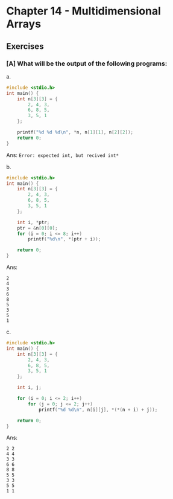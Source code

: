 # Chapter 14 - Multidimensional Arrays

## Exercises 

### [A] What will be the output of the following programs:
a. 
```c
#include <stdio.h>
int main() {
    int n[3][3] = {
        2, 4, 3,
        6, 8, 5,
        3, 5, 1
    };

    printf("%d %d %d\n", *n, n[1][1], n[2][2]);
    return 0;
}
```
Ans: `Error: expected int, but recived int*`

b. 
```c
#include <stdio.h>
int main() {
    int n[3][3] = {
        2, 4, 3,
        6, 8, 5,
        3, 5, 1
    };

    int i, *ptr;
    ptr = &n[0][0];
    for (i = 0; i <= 8; i++) 
        printf("%d\n", *(ptr + i));

    return 0;    
}
```
Ans:
```
2
4
3
6
8
5
3
5
1
```

c. 
```c
#include <stdio.h>
int main() {
    int n[3][3] = {
        2, 4, 3,
        6, 8, 5,
        3, 5, 1
    };

    int i, j;

    for (i = 0; i <= 2; i++) 
        for (j = 0; j <= 2; j++)
            printf("%d %d\n", n[i][j], *(*(n + i) + j));

    return 0;
}
```
Ans:
```
2 2
4 4
3 3
6 6
8 8
5 5
3 3
5 5
1 1
```
